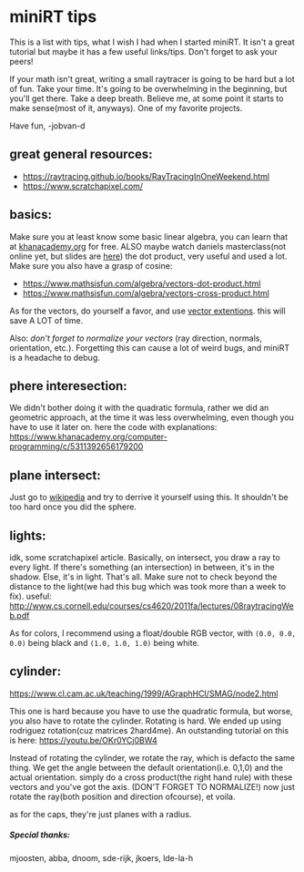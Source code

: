 # miniRT tips

This is a list with tips, what I wish I had when I started miniRT. It isn't a great tutorial but maybe it has a few useful links/tips. Don't forget to ask your peers!

If your math isn't great, writing a small raytracer is going to be hard but a lot of fun. Take your time. It's going to be overwhelming in the beginning, but you'll get there. Take a deep breath. Believe me, at some point it starts to make sense(most of it, anyways). One of my favorite projects.

Have fun, -jobvan-d

## great general resources:
- https://raytracing.github.io/books/RayTracingInOneWeekend.html
- https://www.scratchapixel.com/


## basics:
Make sure you at least know some basic linear algebra, you can learn that at [khanacademy.org](https://www.khanacademy.org) for free.
ALSO maybe watch daniels masterclass(not online yet, but slides are [here](https://github.com/GroteGnoom/codam_presentation/blob/main/vizualizing_math.pdf))
the dot product, very useful and used a lot. Make sure you also have a grasp of cosine:
- https://www.mathsisfun.com/algebra/vectors-dot-product.html
- https://www.mathsisfun.com/algebra/vectors-cross-product.html

As for the vectors, do yourself a favor, and use [vector extentions](https://gcc.gnu.org/onlinedocs/gcc/Vector-Extensions.html). this will save A LOT of time.

Also: *don't forget to normalize your vectors* (ray direction, normals, orientation, etc.). Forgetting this can cause a lot of weird bugs, and miniRT is a headache to debug.

## phere interesection:
We didn't bother doing it with the quadratic formula, rather we did an geometric approach, at the time it was less overwhelming, even though you have to use it later on.
here the code with explanations:
https://www.khanacademy.org/computer-programming/c/5311392656179200


## plane intersect:
Just go to [wikipedia](https://en.wikipedia.org/wiki/Line%E2%80%93plane_intersection) and try to derrive it yourself using this. It shouldn't be too hard once you did the sphere.


## lights:
idk, some scratchapixel article. Basically, on intersect, you draw a ray to every light. If there's something (an intersection) in between, it's in the shadow. Else, it's in light.
That's all. Make sure not to check beyond the distance to the light(we had this bug which was took more than a week to fix).
useful: http://www.cs.cornell.edu/courses/cs4620/2011fa/lectures/08raytracingWeb.pdf

As for colors, I recommend using a float/double RGB vector, with `(0.0, 0.0, 0.0)` being black and `(1.0, 1.0, 1.0)` being white.

## cylinder:
https://www.cl.cam.ac.uk/teaching/1999/AGraphHCI/SMAG/node2.html

This one is hard because you have to use the quadratic formula, but worse, you also have to rotate the cylinder. Rotating is hard.
We ended up using rodriguez rotation(cuz matrices 2hard4me). An outstanding tutorial on this is here: https://youtu.be/OKr0YCj0BW4

Instead of rotating the cylinder, we rotate the ray, which is defacto the same thing.
We get the angle between the default orientation(i.e. 0,1,0) and the actual orientation.
simply do a cross product(the right hand rule) with these vectors and you've got the axis. (DON'T FORGET TO NORMALIZE!)
now just rotate the ray(both position and direction ofcourse), et voila.

as for the caps, they're just planes with a radius.

##### Special thanks:
mjoosten, abba, dnoom, sde-rijk, jkoers, lde-la-h
